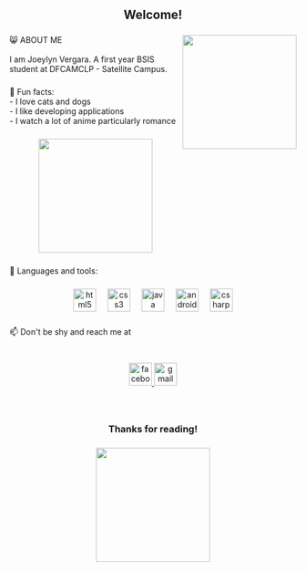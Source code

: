 <h2 align="center">Welcome!</h2>

###

<div align="center">
  <img height="200" src="https://media.tenor.com/6DulEteI0z4AAAAC/pompompurin-enoukae.gif" align="right" />
</div>

###

<p align="left">😸 ABOUT ME<br><br>I am Joeylyn Vergara. A first year BSIS student at DFCAMCLP - Satellite Campus.</p>

###

<p align="left">🤗 Fun facts:<br>- I love cats and dogs<br>- I like developing applications<br>- I watch a lot of anime particularly romance</p>

###

<div align="center">
  <img height="200" src="https://images-wixmp-ed30a86b8c4ca887773594c2.wixmp.com/f/1f2ef04a-4afe-4b63-bda9-b5ea5e2eb63e/dbwock3-44092b05-ebbf-4593-a5fd-dbeae8ed0105.gif?token=eyJ0eXAiOiJKV1QiLCJhbGciOiJIUzI1NiJ9.eyJzdWIiOiJ1cm46YXBwOjdlMGQxODg5ODIyNjQzNzNhNWYwZDQxNWVhMGQyNmUwIiwiaXNzIjoidXJuOmFwcDo3ZTBkMTg4OTgyMjY0MzczYTVmMGQ0MTVlYTBkMjZlMCIsIm9iaiI6W1t7InBhdGgiOiJcL2ZcLzFmMmVmMDRhLTRhZmUtNGI2My1iZGE5LWI1ZWE1ZTJlYjYzZVwvZGJ3b2NrMy00NDA5MmIwNS1lYmJmLTQ1OTMtYTVmZC1kYmVhZThlZDAxMDUuZ2lmIn1dXSwiYXVkIjpbInVybjpzZXJ2aWNlOmZpbGUuZG93bmxvYWQiXX0.mdwZ9pEL3eanHZMuYFwI5bbKq5C2I9wBU9nomyv4AGg"  />
</div>

###

<p align="left">📄 Languages and tools:</p>

###

<div align="center">
  <img src="https://cdn.jsdelivr.net/gh/devicons/devicon/icons/html5/html5-original.svg" height="40" alt="html5 logo"  />
  <img width="12" />
  <img src="https://cdn.jsdelivr.net/gh/devicons/devicon/icons/css3/css3-original.svg" height="40" alt="css3 logo"  />
  <img width="12" />
  <img src="https://cdn.jsdelivr.net/gh/devicons/devicon/icons/java/java-original.svg" height="40" alt="java logo"  />
  <img width="12" />
  <img src="https://cdn.jsdelivr.net/gh/devicons/devicon/icons/androidstudio/androidstudio-original.svg" height="40" alt="androidstudio logo"  />
  <img width="12" />
  <img src="https://cdn.jsdelivr.net/gh/devicons/devicon/icons/csharp/csharp-original.svg" height="40" alt="csharp logo"  />
</div>

###

<p align="left">📫 Don't be shy and reach me at</p>

###

<br clear="both">

<div align="center">
  <a href="https://www.facebook.com/jilyeonn/" target="_blank">
    <img src="https://img.shields.io/static/v1?message=Facebook&logo=facebook&label=&color=1877F2&logoColor=white&labelColor=&style=for-the-badge" height="40" alt="facebook logo"  />
  </a>
  <a href="https://mail.google.com/mail/u/?authuser=vjoey2209@gmail.com" target="_blank">
    <img src="https://img.shields.io/static/v1?message=Gmail&logo=gmail&label=&color=D14836&logoColor=white&labelColor=&style=for-the-badge" height="40" alt="gmail logo"  />
  </a>
</div>

###

<br clear="both">

<h3 align="center">Thanks for reading!</h3>

###

<div align="center">
  <img height="200" src="https://media.tenor.com/9S5oqAi3iFsAAAAd/pompompurin-enoukae.gif"  />
</div>

###
